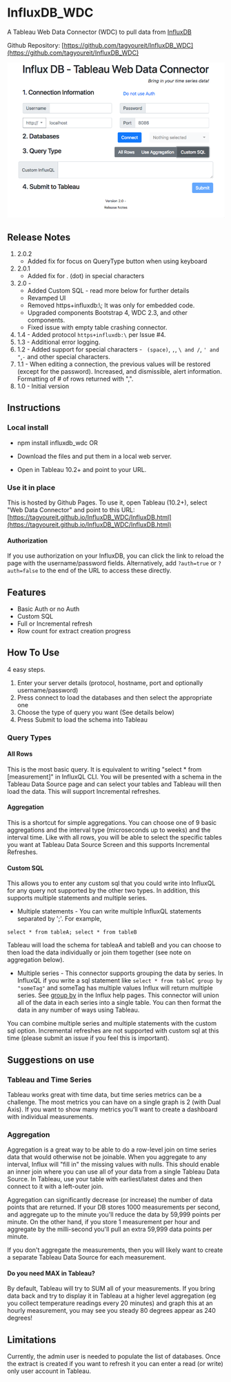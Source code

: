 # InfluxDB_WDC
A Tableau Web Data Connector (WDC) to pull data from [InfluxDB](https://github.com/influxdata/influxdb)

Github Repository: [https://github.com/tagyoureit/InfluxDB_WDC](https://github.com/tagyoureit/InfluxDB_WDC)

![Tableau WDC](images/InfluxDB_WDC.png)

## Release Notes
1. 2.0.2
    * Added fix for focus on QueryType button when using keyboard
1. 2.0.1
    * Added fix for . (dot) in special characters
1. 2.0 -
    * Added Custom SQL - read more below for further details
    * Revamped UI
    * Removed https+influxdb:\\; It was only for embedded code.
    * Upgraded components Bootstrap 4, WDC 2.3, and other components.
    * Fixed issue with empty table crashing connector.
1. 1.4 - Added protocol <code>https+influxdb:\\</code> per Issue #4.
1. 1.3 - Additional error logging.
1. 1.2 - Added support for special characters - ` (space)`, `,`, `\ and /`, `' and "`,`-` and other special characters.
1. 1.1 - When editing a connection, the previous values will be restored (except for the password).  Increased, and dismissible, alert information.  Formatting of # of rows returned with ",".
1. 1.0 - Initial version

## Instructions

### Local install
* npm install influxdb_wdc
  OR
* Download the files and put them in a local web server.

* Open in Tableau 10.2+ and point to your URL.

### Use it in place

This is hosted by Github Pages.  To use it, open Tableau (10.2+), select "Web Data Connector" and point to this URL: [https://tagyoureit.github.io/InfluxDB_WDC/InfluxDB.html](https://tagyoureit.github.io/InfluxDB_WDC/InfluxDB.html)

#### Authorization
If you use authorization on your InfluxDB, you can click the link to reload the page with the username/password fields. Alternatively, add `?auth=true` or `?auth=false` to the end of the URL to access these directly.

## Features

* Basic Auth or no Auth
* Custom SQL
* Full or Incremental refresh
* Row count for extract creation progress

## How To Use

4 easy steps.
1. Enter your server details (protocol, hostname, port and optionally username/password)
2. Press connect to load the databases and then select the appropriate one
3. Choose the type of query you want (See details below)
4. Press Submit to load the schema into Tableau

### Query Types
#### All Rows
This is the most basic query.  It is equivalent to writing "select * from [measurement]" in InfluxQL CLI.  You will be presented with a schema in the Tableau Data Source page and can select your tables and Tableau will then load the data.  This will support Incremental refreshes.

#### Aggregation
This is a shortcut for simple aggregations.  You can choose one of 9 basic aggregations and the interval type (microseconds up to weeks) and the interval time.  Like with all rows, you will be able to select the specific tables you want at Tableau Data Source Screen and this supports Incremental Refreshes.

#### Custom SQL
This allows you to enter any custom sql that you could write into InfluxQL for any query not supported by the other two types.  In addition, this supports multiple statements and multiple series.

* Multiple statements - You can write multiple InfluxQL statements separated by ';'.  For example,
```
select * from tableA; select * from tableB
```
Tableau will load the schema for tableaA and tableB and you can choose to then load the data individually or join them together (see note on aggregation below).

* Multiple series - This connector supports grouping the data by series.  In InfluxQL if you write a sql statement like `select * from tableC group by "someTag"` and someTag has multiple values Influx will return multiple series.  See [group by](https://docs.influxdata.com/influxdb/v1.5/query_language/data_exploration/#group-by-tags) in the Influx help pages.  This connector will union all of the data in each series into a single table.  You can then format the data in any number of ways using Tableau.

You can combine multiple series and multiple statements with the custom sql option.  Incremental refreshes are not supported with custom sql at this time (please submit an issue if you feel this is important).

## Suggestions on use
### Tableau and Time Series
Tableau works great with time data, but time series metrics can be a challenge.  The most metrics you can have on a single graph is 2 (with Dual Axis).  If you want to show many metrics you'll want to create a dashboard with individual measurements.

### Aggregation
Aggregation is a great way to be able to do a row-level join on time series data that would otherwise not be joinable.  When you aggregate to any interval, Influx will "fill in" the missing values with nulls.  This should enable an inner join where you can use all of your data from a single Tableau Data Source.  In Tableau, use your table with earliest/latest dates and then connect to it with a left-outer join.

Aggregation can significantly decrease (or increase) the number of data points that are returned.  If your DB stores 1000 measurements per second, and aggregate up to the minute you'll reduce the data by 59,999 points per minute.  On the other hand, if you store 1 measurement per hour and aggregate by the milli-second you'll pull an extra 59,999 data points per minute.

If you don't aggregate the measurements, then you will likely want to create a separate Tableau Data Source for each measurement.

#### Do you need MAX in Tableau?
By default, Tableau will try to SUM all of your measurements.  If you bring data back and try to display it in Tableau at a higher level aggregation (eg you collect temperature readings every 20 minutes) and graph this at an hourly measurement, you may see you steady 80 degrees appear as 240 degrees!

## Limitations

Currently, the admin user is needed to populate the list of databases.  Once the extract is created if you want to refresh it you can enter a read (or write) only user account in Tableau.
